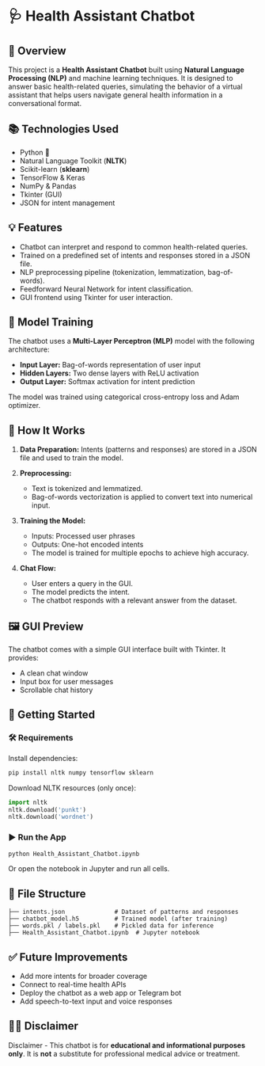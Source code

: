 # 🩺 Health Assistant Chatbot

## 🤖 Overview

This project is a **Health Assistant Chatbot** built using **Natural Language Processing (NLP)** and machine learning techniques. It is designed to answer basic health-related queries, simulating the behavior of a virtual assistant that helps users navigate general health information in a conversational format.

## 📚 Technologies Used

* Python 🐍
* Natural Language Toolkit (**NLTK**)
* Scikit-learn (**sklearn**)
* TensorFlow & Keras
* NumPy & Pandas
* Tkinter (GUI)
* JSON for intent management

## 💡 Features

* Chatbot can interpret and respond to common health-related queries.
* Trained on a predefined set of intents and responses stored in a JSON file.
* NLP preprocessing pipeline (tokenization, lemmatization, bag-of-words).
* Feedforward Neural Network for intent classification.
* GUI frontend using Tkinter for user interaction.

## 🧠 Model Training

The chatbot uses a **Multi-Layer Perceptron (MLP)** model with the following architecture:

* **Input Layer:** Bag-of-words representation of user input
* **Hidden Layers:** Two dense layers with ReLU activation
* **Output Layer:** Softmax activation for intent prediction

The model was trained using categorical cross-entropy loss and Adam optimizer.

## 🧰 How It Works

1. **Data Preparation:**
   Intents (patterns and responses) are stored in a JSON file and used to train the model.

2. **Preprocessing:**

   * Text is tokenized and lemmatized.
   * Bag-of-words vectorization is applied to convert text into numerical input.

3. **Training the Model:**

   * Inputs: Processed user phrases
   * Outputs: One-hot encoded intents
   * The model is trained for multiple epochs to achieve high accuracy.

4. **Chat Flow:**

   * User enters a query in the GUI.
   * The model predicts the intent.
   * The chatbot responds with a relevant answer from the dataset.

## 🖼️ GUI Preview

The chatbot comes with a simple GUI interface built with Tkinter. It provides:

* A clean chat window
* Input box for user messages
* Scrollable chat history

## 🚀 Getting Started

### 🛠 Requirements

Install dependencies:

```bash
pip install nltk numpy tensorflow sklearn
```

Download NLTK resources (only once):

```python
import nltk
nltk.download('punkt')
nltk.download('wordnet')
```

### ▶️ Run the App

```bash
python Health_Assistant_Chatbot.ipynb
```

Or open the notebook in Jupyter and run all cells.

## 📁 File Structure

```
├── intents.json              # Dataset of patterns and responses
├── chatbot_model.h5          # Trained model (after training)
├── words.pkl / labels.pkl    # Pickled data for inference
├── Health_Assistant_Chatbot.ipynb  # Jupyter notebook
```

## ✅ Future Improvements

* Add more intents for broader coverage
* Connect to real-time health APIs
* Deploy the chatbot as a web app or Telegram bot
* Add speech-to-text input and voice responses

## 🧑‍⚕️ Disclaimer

Disclaimer - This chatbot is for **educational and informational purposes only**. It is **not** a substitute for professional medical advice or treatment.


